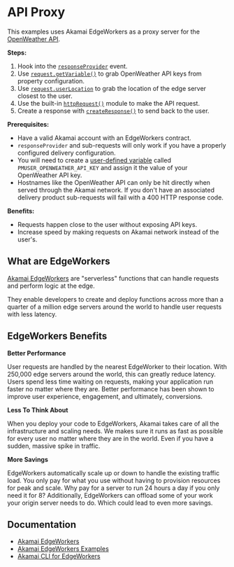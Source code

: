 # API Proxy

This examples uses Akamai EdgeWorkers as a proxy server for the [OpenWeather API](https://openweathermap.org/api).

**Steps:**
1. Hook into the [`responseProvider`](https://techdocs.akamai.com/edgeworkers/docs/event-handler-functions) event.
2. Use [`request.getVariable()`](https://techdocs.akamai.com/edgeworkers/docs/request-object#getvariable) to grab OpenWeather API keys from property configuration.
3. Use [`request.userLocation`](https://techdocs.akamai.com/edgeworkers/docs/user-location-object) to grab the location of the edge server closest to the user.
4. Use the built-in [`httpRequest()`](https://techdocs.akamai.com/edgeworkers/docs/http-request#httprequest) module to make the API request.
5. Create a response with [`createResponse()`](https://techdocs.akamai.com/edgeworkers/docs/create-response#createresponse) to send back to the user.

**Prerequisites:**
- Have a valid Akamai account with an EdgeWorkers contract.
- `responseProvider` and sub-requests will only work if you have a properly configured delivery configuration.
- You will need to create a [user-defined variable](https://techdocs.akamai.com/property-mgr/docs/user-defined-vars) called `PMUSER_OPENWEATHER_API_KEY` and assign it the value of your OpenWeather API key. 
- Hostnames like the OpenWeather API can only be hit directly when served through the Akamai network. If you don't have an associated delivery product sub-requests will fail with a 400 HTTP response code.

**Benefits:**
- Requests happen close to the user without exposing API keys.
- Increase speed by making requests on Akamai network instead of the user's.

## What are EdgeWorkers

[Akamai EdgeWorkers](https://www.akamai.com/products/serverless-computing-edgeworkers) are "serverless" functions that can handle requests and perform logic at the edge.

They enable developers to create and deploy functions across more than a quarter of a million edge servers around the world to handle user requests with less latency.

## EdgeWorkers Benefits

**Better Performance**

User requests are handled by the nearest EdgeWorker to their location. With 250,000 edge servers around the world, this can greatly reduce latency. Users spend less time waiting on requests, making your application run faster no matter where they are. Better performance has been shown to improve user experience, engagement, and ultimately, conversions.

**Less To Think About**

When you deploy your code to EdgeWorkers, Akamai takes care of all the infrastructure and scaling needs. We makes sure it runs as fast as possible for every user no matter where they are in the world. Even if you have a sudden, massive spike in traffic.
    
**More Savings**

EdgeWorkers automatically scale up or down to handle the existing traffic load. You only pay for what you use without having to provision resources for peak and scale. Why pay for a server to run 24 hours a day if you only need it for 8? Additionally, EdgeWorkers can offload some of your work your origin server needs to do. Which could lead to even more savings.

## Documentation
- [Akamai EdgeWorkers](https://developer.akamai.com/akamai-edgeworkers-overview)
- [Akamai EdgeWorkers Examples](https://github.com/akamai/edgeworkers-examples)
- [Akamai CLI for EdgeWorkers](https://developer.akamai.com/legacy/cli/packages/edgeworkers.html)